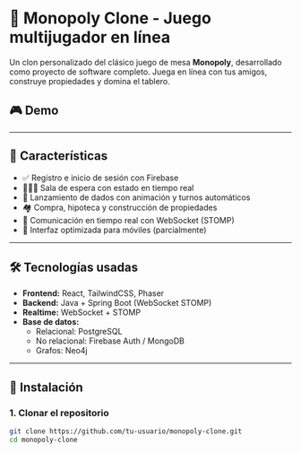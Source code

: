 # 🧩 Monopoly Clone - Juego multijugador en línea

Un clon personalizado del clásico juego de mesa **Monopoly**, desarrollado como proyecto de software completo. Juega en línea con tus amigos, construye propiedades y domina el tablero.

## 🎮 Demo

---

## 🧠 Características

- ✅ Registro e inicio de sesión con Firebase
- 🧑‍🤝‍🧑 Sala de espera con estado en tiempo real
- 🎲 Lanzamiento de dados con animación y turnos automáticos
- 🏘️ Compra, hipoteca y construcción de propiedades
- 💬 Comunicación en tiempo real con WebSocket (STOMP)
- 📱 Interfaz optimizada para móviles (parcialmente)

---

## 🛠️ Tecnologías usadas

- **Frontend:** React, TailwindCSS, Phaser
- **Backend:** Java + Spring Boot (WebSocket STOMP)
- **Realtime:** WebSocket + STOMP
- **Base de datos:**
  - Relacional: PostgreSQL
  - No relacional: Firebase Auth / MongoDB
  - Grafos: Neo4j

---

## 🚀 Instalación

### 1. Clonar el repositorio

```bash
git clone https://github.com/tu-usuario/monopoly-clone.git
cd monopoly-clone
